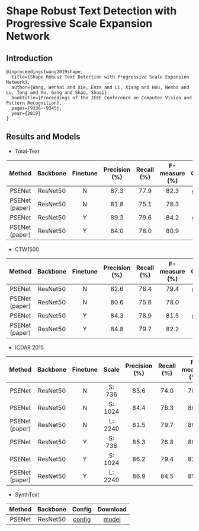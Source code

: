 # Shape Robust Text Detection with Progressive Scale Expansion Network
## Introduction
```
@inproceedings{wang2019shape,
  title={Shape Robust Text Detection with Progressive Scale Expansion Network},
  author={Wang, Wenhai and Xie, Enze and Li, Xiang and Hou, Wenbo and Lu, Tong and Yu, Gang and Shao, Shuai},
  booktitle={Proceedings of the IEEE Conference on Computer Vision and Pattern Recognition},
  pages={9336--9345},
  year={2019}
}
```


## Results and Models

- Total-Text

| Method | Backbone | Finetune | Precision (%) | Recall (%) | F-measure (%) | Config | Download |
| :-: | :-: | :-: | :-: | :-: | :-: | :-: | :-: |
| PSENet | ResNet50 | N | 87.3 | 77.9 | 82.3 | [config](psenet_r50_tt.py) | [model](https://drive.google.com/file/d/1Czu4Lc8vLSQ5FKm7d9G16e5PlyxPlxhq/view?usp=sharing) |
| PSENet (paper) | ResNet50 | N | 81.8 | 75.1 | 78.3 | - | - |
| PSENet | ResNet50 | Y | 89.3 | 79.6 | 84.2 | [config](psenet_r50_tt_finetune.py) | [model](https://drive.google.com/file/d/1h7P-BvD8f2FSn5t_jBEArSUxp5hFeYIb/view?usp=sharing) |
| PSENet (paper) | ResNet50 | Y | 84.0 | 78.0 | 80.9 | - | - |

- CTW1500

| Method | Backbone | Finetune | Precision (%) | Recall (%) | F-measure (%) | Config | Download |
| :-: | :-: | :-: | :-: | :-: | :-: | :-: | :-: |
| PSENet | ResNet50 | N | 82.6 | 76.4 | 79.4 | [config](psenet_r50_ctw.py) | [model](https://drive.google.com/file/d/1J-YSnUHdTe2BBwU9e3Rx1z1je3jBtRfn/view?usp=sharing) |
| PSENet (paper) | ResNet50 | N | 80.6 | 75.6 | 78.0 | - | - |
| PSENet | ResNet50 | Y | 84.3 | 78.9 | 81.5 | [config](psenet_r50_ctw_finetune.py) | [model](https://drive.google.com/file/d/11Db47I75ZlF9203aIA6PBmbtPado90vU/view?usp=sharing) |
| PSENet (paper) | ResNet50 | Y | 84.8 | 79.7 | 82.2 | - | - |

- ICDAR 2015

| Method | Backbone | Finetune | Scale | Precision (%) | Recall (%) | F-measure (%) | Config | Download |
| :-: | :-: | :-: | :-: | :-: | :-: | :-: | :-: | :-: |
| PSENet | ResNet50 | N | S: 736 | 83.6 | 74.0 | 78.5 | [config](psenet_r50_ic15_736.py) | [model](https://drive.google.com/file/d/1ZTdlCOmKmp-ZMCC5FdS89c5PsJMPoxkw/view?usp=sharing) |
| PSENet | ResNet50 | N | S: 1024 | 84.4 | 76.3 | 80.2 | [config](psenet_r50_ic15_1024.py) | [model](https://drive.google.com/file/d/11FCzOWlzE6toq2s6uuMR6XZeLmi5BE2-/view?usp=sharing) |
| PSENet (paper) | ResNet50 | N | L: 2240 | 81.5 | 79.7 | 80.6 | - | - |
| PSENet | ResNet50 | Y | S: 736 | 85.3 | 76.8 | 80.9 | [config](psenet_r50_ic15_736_finetune.py) | [model](https://drive.google.com/file/d/12YVKEMkIl_qcaGBVZRV8wTU81p6K9pix/view?usp=sharing) |
| PSENet | ResNet50 | Y | S: 1024 | 86.2 | 79.4 | 82.7 | [config](psenet_r50_ic15_1024_finetune.py) | [model](https://drive.google.com/file/d/1TENl7ng_m12SRm8TVQYfTTYqU-M33HiC/view?usp=sharing) |
| PSENet (paper) | ResNet50 | Y | L: 2240 | 86.9 | 84.5 | 85.7 | - | - |

- SynthText

| Method | Backbone |            Config             |                           Download                           |
| :----: | :------: | :---------------------------: | :----------------------------------------------------------: |
| PSENet | ResNet50 | [config](psenet_r50_synth.py) | [model](https://drive.google.com/file/d/1blFDPLzV2NT4guYl-Jsm3zufcA96tRP1/view?usp=sharing) |

